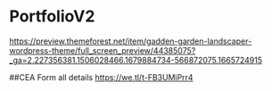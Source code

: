 # PortfolioV2



https://preview.themeforest.net/item/gadden-garden-landscaper-wordpress-theme/full_screen_preview/44385075?_ga=2.227356381.1506028466.1679884734-566872075.1665724915


##CEA Form all details 
https://we.tl/t-FB3UMiPrr4
